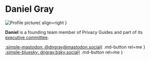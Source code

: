 <!--
SPDX-FileCopyrightText: 2025 Freddy <freddy@privacyguides.org>

SPDX-License-Identifier: CC-BY-SA-4.0
-->

# Daniel Gray

![Profile picture](https://github.com/dngray.png){ align=right }

**Daniel** is a founding team member of Privacy Guides and part of its [executive committee](https://www.privacyguides.org/en/about/#executive-committee).

[:simple-mastodon: @dngray@mastodon.social](https://mastodon.social/@dngray "@dngray@mastodon.social"){ .md-button rel=me }
[:simple-bluesky: dngray.bsky.social](https://bsky.app/profile/dngray.bsky.social "@dngray.bsky.social"){ .md-button rel=me }
